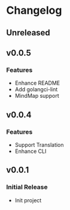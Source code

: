 # Changelog

## Unreleased

## v0.0.5

### Features
- Enhance README
- Add golangci-lint
- MindMap support

## v0.0.4

### Features
- Support Translation
- Enhance CLI

## v0.0.1

### Initial Release
- Init project